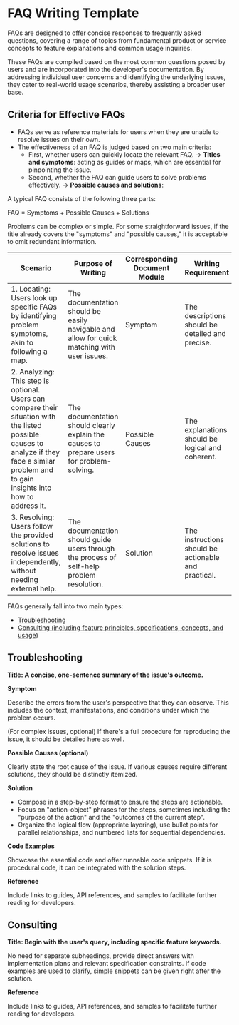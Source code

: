 # FAQ Writing Template

FAQs are designed to offer concise responses to frequently asked questions, covering a range of topics from fundamental product or service concepts to feature explanations and common usage inquiries.

These FAQs are compiled based on the most common questions posed by users and are incorporated into the developer's documentation. By addressing individual user concerns and identifying the underlying issues, they cater to real-world usage scenarios, thereby assisting a broader user base.

## Criteria for Effective FAQs

* FAQs serve as reference materials for users when they are unable to resolve issues on their own. 
* The effectiveness of an FAQ is judged based on two main criteria:
  - First, whether users can quickly locate the relevant FAQ.     → **Titles and symptoms**: acting as guides or maps, which are essential for pinpointing the issue.
  - Second, whether the FAQ can guide users to solve problems effectively.  → **Possible causes and solutions**:

A typical FAQ consists of the following three parts:

FAQ = Symptoms + Possible Causes + Solutions

Problems can be complex or simple. For some straightforward issues, if the title already covers the "symptoms" and "possible causes," it is acceptable to omit redundant information.

| Scenario                                                               | Purpose of Writing              | Corresponding Document Module| Writing Requirement|
| ----------------------------------------------------------------------- | ---------------------------- | -------------- | ---------- |
| 1. Locating: Users look up specific FAQs by identifying problem symptoms, akin to following a map.               | The documentation should be easily navigable and allow for quick matching with user issues.              | Symptom      | The descriptions should be detailed and precise.    |
| 2. Analyzing: This step is optional. Users can compare their situation with the listed possible causes to analyze if they face a similar problem and to gain insights into how to address it.| The documentation should clearly explain the causes to prepare users for problem-solving.| Possible Causes      | The explanations should be logical and coherent.    |
| 3. Resolving: Users follow the provided solutions to resolve issues independently, without needing external help.            | The documentation should guide users through the process of self-help problem resolution.        | Solution      | The instructions should be actionable and practical.    |

FAQs generally fall into two main types:

* [Troubleshooting](#troubleshooting)
* [Consulting (including feature principles, specifications, concepts, and usage)](#consulting)


## Troubleshooting

**Title: A concise, one-sentence summary of the issue's outcome.**

**Symptom**

Describe the errors from the user's perspective that they can observe. This includes the context, manifestations, and conditions under which the problem occurs.

(For complex issues, optional) If there's a full procedure for reproducing the issue, it should be detailed here as well.

**Possible Causes (optional)**

Clearly state the root cause of the issue. If various causes require different solutions, they should be distinctly itemized.

**Solution**

- Compose in a step-by-step format to ensure the steps are actionable.
- Focus on "action-object" phrases for the steps, sometimes including the "purpose of the action" and the "outcomes of the current step".
- Organize the logical flow (appropriate layering), use bullet points for parallel relationships, and numbered lists for sequential dependencies.

**Code Examples**

Showcase the essential code and offer runnable code snippets.
If it is procedural code, it can be integrated with the solution steps.

**Reference**

Include links to guides, API references, and samples to facilitate further reading for developers.

## Consulting

**Title: Begin with the user's query, including specific feature keywords.**

No need for separate subheadings, provide direct answers with implementation plans and relevant specification constraints. If code examples are used to clarify, simple snippets can be given right after the solution.

**Reference**

Include links to guides, API references, and samples to facilitate further reading for developers.
